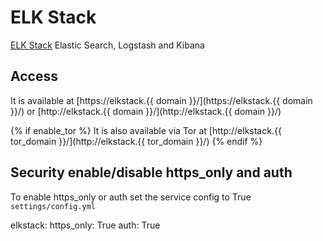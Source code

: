 # ELK Stack

[ELK Stack](https://github.com/deviantony/docker-elk) Elastic Search, Logstash and Kibana

## Access

It is available at [https://elkstack.{{ domain }}/](https://elkstack.{{ domain }}/) or [http://elkstack.{{ domain }}/](http://elkstack.{{ domain }}/)

{% if enable_tor %}
It is also available via Tor at [http://elkstack.{{ tor_domain }}/](http://elkstack.{{ tor_domain }}/)
{% endif %}

## Security enable/disable https_only and auth

To enable https_only or auth set the service config to True
`settings/config.yml`

elkstack:
  https_only: True
  auth: True
